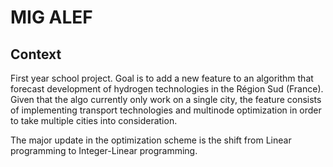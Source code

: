 # MIG ALEF

## Context
First year school project. Goal is to add a new feature to an algorithm that forecast development of hydrogen technologies in the Région Sud (France).
Given that the algo currently only work on a single city, the feature consists of implementing transport technologies and 
multinode optimization in order to take multiple cities into consideration.

The major update in the optimization scheme is the shift from Linear programming to Integer-Linear programming. 
